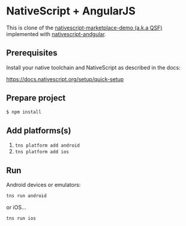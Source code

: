 # NativeScript + AngularJS
This is clone of the [nativescript-marketplace-demo (a.k.a QSF)](https://github.com/NativeScript/nativescript-marketplace-demo) implemented with [nativescript-andgular](https://www.npmjs.com/package/nativescript-angular).

## Prerequisites

Install your native toolchain and NativeScript as described in the docs:

https://docs.nativescript.org/setup/quick-setup

## Prepare project

```sh
$ npm install
```

## Add platforms(s)

1. `tns platform add android`
2. `tns platform add ios`

## Run

Android devices or emulators:

```sh
tns run android
```

or iOS...

```sh
tns run ios
```
